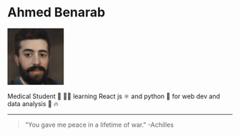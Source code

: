 
# Ahmed Benarab
<img src="assets/ahmedimg.jpg"
     alt="Ahmed img"
     style="float: center; height: 25%; width: 25%;background-color: powderblue" />


Medical Student 💊 👨‍🔬 learning React js ⚛️  and python 🐍 for web dev and data analysis 🔣 🔥

___


> "You gave me peace in a lifetime of war." -Achilles

